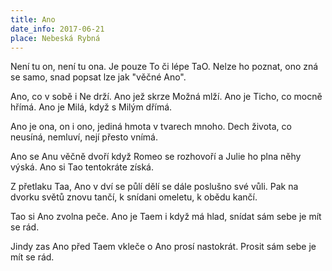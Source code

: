```yaml
---
title: Ano
date_info: 2017-06-21
place: Nebeská Rybná
---
```


Není tu on, není tu ona.
Je pouze To či lépe TaO.
Nelze ho poznat, ono zná se samo,
snad popsat lze jak "věčné Ano".

Ano, co v sobě i Ne drží.
Ano jež skrze Možná mlží.
Ano je Ticho, co mocně hřímá.
Ano je Milá, když s Milým dřímá.

Ano je ona, on i ono,
jediná hmota v tvarech mnoho.
Dech života, co neusíná,
nemluví, nejí přesto vnímá.

Ano se Anu věčně dvoří
když Romeo se rozhovoří
a Julie ho plna něhy výská.
Ano si Tao tentokráte získá.

Z přetlaku Taa, Ano v dví se půlí
dělí se dále poslušno své vůli.
Pak na dvorku světů znovu tančí,
k snídani omeletu, k obědu kančí.

Tao si Ano zvolna peče.
Ano je Taem i když má hlad,
snídat sám sebe je mít se rád.

Jindy zas Ano před Taem vkleče
o Ano prosí nastokrát.
Prosit sám sebe je mít se rád.
